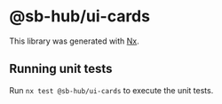 # @sb-hub/ui-cards

This library was generated with [Nx](https://nx.dev).

## Running unit tests

Run `nx test @sb-hub/ui-cards` to execute the unit tests.
